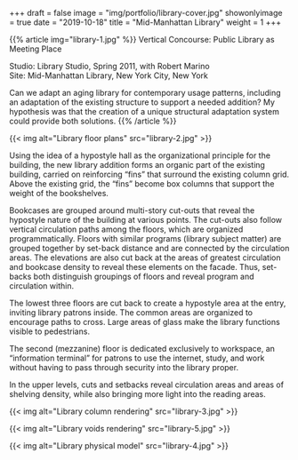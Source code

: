 +++
draft = false
image = "img/portfolio/library-cover.jpg"
showonlyimage = true
date = "2019-10-18"
title = "Mid-Manhattan Library"
weight = 1
+++

{{% article img="library-1.jpg" %}}
Vertical Concourse: Public Library as Meeting Place

Studio: Library Studio, Spring 2011, with Robert Marino    
Site: Mid-Manhattan Library, New York City, New York  

Can we adapt an aging library for contemporary usage patterns, including an adaptation of the existing structure to support a needed addition?  My hypothesis was that the creation of a unique structural adaptation system could provide both solutions.
{{% /article %}}

{{< img alt="Library floor plans" src="library-2.jpg" >}}

Using the idea of a hypostyle hall as the organizational principle for the building, the new library addition forms an organic part of the existing building, carried on reinforcing “fins” that surround the existing column grid.  Above the existing grid, the “fins” become box columns that support the weight of the bookshelves.

Bookcases are grouped around multi-story cut-outs that reveal the hypostyle nature of the building at various points. The cut-outs also follow vertical circulation paths among the floors, which are organized programmatically. Floors with similar programs (library subject matter) are grouped together by set-back distance and are connected by the circulation areas. The elevations are also cut back at the areas of greatest circulation and bookcase density to reveal these elements on the facade.  Thus, set-backs both distinguish groupings of floors and reveal program and circulation within.

The lowest three floors are cut back to create a hypostyle area at the entry, inviting library patrons inside.  The common areas are organized to encourage paths to cross.  Large areas of glass make the library functions visible to pedestrians.

The second (mezzanine) floor is dedicated exclusively to workspace, an “information terminal” for patrons to use the internet, study, and work without having to pass through security into the library proper.

In the upper levels, cuts and setbacks reveal circulation areas and areas of shelving density, while also bringing more light into the reading areas.

{{< img alt="Library column rendering" src="library-3.jpg" >}}

{{< img alt="Library voids rendering" src="library-5.jpg" >}}

{{< img alt="Library physical model" src="library-4.jpg" >}}
